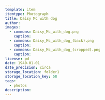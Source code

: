 ```yaml
---
template: item
itemtype: Photograph
title: Daisy Mc with dog
author: 
images:
  - commons: Daisy_Mc_with_dog.png
    caption: 
  - commons: Daisy_Mc_with_dog_(back).png
    caption: 
  - commons: Daisy_Mc_with_dog_(cropped).png
    caption: 
license: pd
date: 1940-01-01
date_precision: circa
storage_location: folder1
storage_location_key: 58
tags:
  - photos
description: 
---
```

